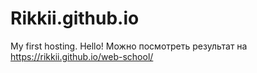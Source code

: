 # Rikkii.github.io
My first hosting. Hello!
Можно посмотреть результат на https://rikkii.github.io/web-school/
